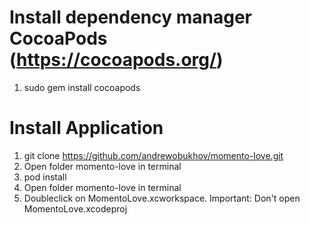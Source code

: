 # Install dependency manager CocoaPods (https://cocoapods.org/)
1) sudo gem install cocoapods

# Install Application
1) git clone https://github.com/andrewobukhov/momento-love.git
2) Open folder momento-love in terminal
3) pod install
4) Open folder momento-love in terminal
5) Doubleclick on MomentoLove.xcworkspace. Important: Don't open MomentoLove.xcodeproj
